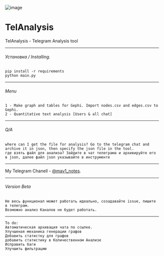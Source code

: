 ![image](https://user-images.githubusercontent.com/107117398/209858730-fe6ff0a3-9fcd-4d13-be6a-3f2a6bdd198b.png)
# TelAnalysis
TelAnalysis - Telegram Analysis tool
_______
###### Установка / Installing.
```
pip install -r requirements
python main.py
```
_______
###### Menu
```
1 - Make graph and tables for Gephi. Import nodes.csv and edges.csv to Gephi.
2 - Quantitative text analysis [Users & all chat]
```
_______
###### Q/A
```
where can I get the file for analysis? Go to the telegram chat and archive it in json, then specify the json file in the tool.
где взять файл для анализа? Зайдите в чат телеграма и архивируйте его в json, далее файл json указывайте в инструменте
```
_______
My Telegram Chanell - [@mav1_notes](https://t.me/mav1_notes).
_______
###### Version Beta
```
Не весь функционал может работать идеально, созадавайте issue, пишите в телеграм.
Возможно анализ Каналов не будет работать.
```
_______
```
To do:
Автоматическая архивация чата по ссылке.
Улучшеная механика генерации графов
Добавить статистку для графов
добавить статистику в Количественном Анализе
Исправить баги
Улучшить фильтрацию
```
